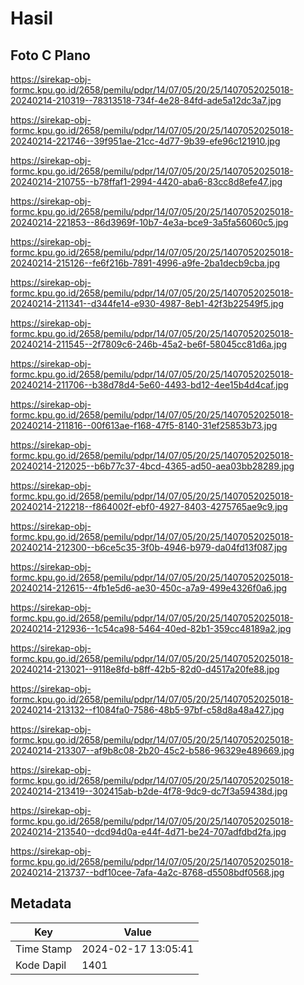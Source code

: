 # Hasil

## Foto C Plano

https://sirekap-obj-formc.kpu.go.id/2658/pemilu/pdpr/14/07/05/20/25/1407052025018-20240214-210319--78313518-734f-4e28-84fd-ade5a12dc3a7.jpg

https://sirekap-obj-formc.kpu.go.id/2658/pemilu/pdpr/14/07/05/20/25/1407052025018-20240214-221746--39f951ae-21cc-4d77-9b39-efe96c121910.jpg

https://sirekap-obj-formc.kpu.go.id/2658/pemilu/pdpr/14/07/05/20/25/1407052025018-20240214-210755--b78ffaf1-2994-4420-aba6-83cc8d8efe47.jpg

https://sirekap-obj-formc.kpu.go.id/2658/pemilu/pdpr/14/07/05/20/25/1407052025018-20240214-221853--86d3969f-10b7-4e3a-bce9-3a5fa56060c5.jpg

https://sirekap-obj-formc.kpu.go.id/2658/pemilu/pdpr/14/07/05/20/25/1407052025018-20240214-215126--fe6f216b-7891-4996-a9fe-2ba1decb9cba.jpg

https://sirekap-obj-formc.kpu.go.id/2658/pemilu/pdpr/14/07/05/20/25/1407052025018-20240214-211341--d344fe14-e930-4987-8eb1-42f3b22549f5.jpg

https://sirekap-obj-formc.kpu.go.id/2658/pemilu/pdpr/14/07/05/20/25/1407052025018-20240214-211545--2f7809c6-246b-45a2-be6f-58045cc81d6a.jpg

https://sirekap-obj-formc.kpu.go.id/2658/pemilu/pdpr/14/07/05/20/25/1407052025018-20240214-211706--b38d78d4-5e60-4493-bd12-4ee15b4d4caf.jpg

https://sirekap-obj-formc.kpu.go.id/2658/pemilu/pdpr/14/07/05/20/25/1407052025018-20240214-211816--00f613ae-f168-47f5-8140-31ef25853b73.jpg

https://sirekap-obj-formc.kpu.go.id/2658/pemilu/pdpr/14/07/05/20/25/1407052025018-20240214-212025--b6b77c37-4bcd-4365-ad50-aea03bb28289.jpg

https://sirekap-obj-formc.kpu.go.id/2658/pemilu/pdpr/14/07/05/20/25/1407052025018-20240214-212218--f864002f-ebf0-4927-8403-4275765ae9c9.jpg

https://sirekap-obj-formc.kpu.go.id/2658/pemilu/pdpr/14/07/05/20/25/1407052025018-20240214-212300--b6ce5c35-3f0b-4946-b979-da04fd13f087.jpg

https://sirekap-obj-formc.kpu.go.id/2658/pemilu/pdpr/14/07/05/20/25/1407052025018-20240214-212615--4fb1e5d6-ae30-450c-a7a9-499e4326f0a6.jpg

https://sirekap-obj-formc.kpu.go.id/2658/pemilu/pdpr/14/07/05/20/25/1407052025018-20240214-212936--1c54ca98-5464-40ed-82b1-359cc48189a2.jpg

https://sirekap-obj-formc.kpu.go.id/2658/pemilu/pdpr/14/07/05/20/25/1407052025018-20240214-213021--9118e8fd-b8ff-42b5-82d0-d4517a20fe88.jpg

https://sirekap-obj-formc.kpu.go.id/2658/pemilu/pdpr/14/07/05/20/25/1407052025018-20240214-213132--f1084fa0-7586-48b5-97bf-c58d8a48a427.jpg

https://sirekap-obj-formc.kpu.go.id/2658/pemilu/pdpr/14/07/05/20/25/1407052025018-20240214-213307--af9b8c08-2b20-45c2-b586-96329e489669.jpg

https://sirekap-obj-formc.kpu.go.id/2658/pemilu/pdpr/14/07/05/20/25/1407052025018-20240214-213419--302415ab-b2de-4f78-9dc9-dc7f3a59438d.jpg

https://sirekap-obj-formc.kpu.go.id/2658/pemilu/pdpr/14/07/05/20/25/1407052025018-20240214-213540--dcd94d0a-e44f-4d71-be24-707adfdbd2fa.jpg

https://sirekap-obj-formc.kpu.go.id/2658/pemilu/pdpr/14/07/05/20/25/1407052025018-20240214-213737--bdf10cee-7afa-4a2c-8768-d5508bdf0568.jpg


## Metadata

| Key        | Value               |
| ---------- | ------------------- |
| Time Stamp | 2024-02-17 13:05:41 |
| Kode Dapil | 1401                |



